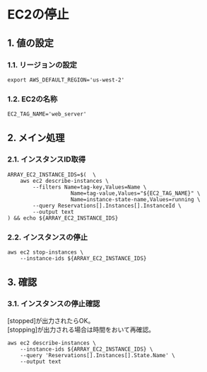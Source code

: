 <!-- omit in toc -->
# EC2の停止

## 1. 値の設定

### 1.1. リージョンの設定

    export AWS_DEFAULT_REGION='us-west-2'

### 1.2. EC2の名称

    EC2_TAG_NAME='web_server'

## 2. メイン処理

### 2.1. インスタンスID取得

    ARRAY_EC2_INSTANCE_IDS=$(  \
        aws ec2 describe-instances \
            --filters Name=tag-key,Values=Name \
                        Name=tag-value,Values="${EC2_TAG_NAME}" \
                        Name=instance-state-name,Values=running \
            --query Reservations[].Instances[].InstanceId \
            --output text
    ) && echo ${ARRAY_EC2_INSTANCE_IDS}

### 2.2. インスタンスの停止

    aws ec2 stop-instances \
        --instance-ids ${ARRAY_EC2_INSTANCE_IDS}

## 3. 確認

### 3.1. インスタンスの停止確認

[stopped]が出力されたらOK。  
[stopping]が出力される場合は時間をおいて再確認。

    aws ec2 describe-instances \
        --instance-ids ${ARRAY_EC2_INSTANCE_IDS} \
        --query 'Reservations[].Instances[].State.Name' \
        --output text
